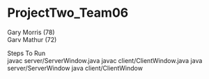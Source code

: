 # ProjectTwo_Team06

Gary Morris (78) <br />
Garv Mathur (72)

Steps To Run <br />
javac server/ServerWindow.java
javac client/ClientWindow.java
java server/ServerWindow
java client/ClientWindow
